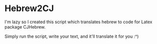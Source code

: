 # Hebrew2CJ

I'm lazy so I created this script which translates hebrew to code for Latex package CJHebrew.

Simply run the script, write your text, and it'll translate it for you :^)
